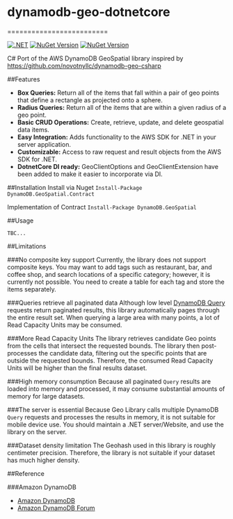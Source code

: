 # dynamodb-geo-dotnetcore
=========================

[![.NET](https://github.com/ReddragonLR/dynamodb-geo-dotnetcore/actions/workflows/dotnet.yml/badge.svg?branch=master)](https://github.com/ReddragonLR/dynamodb-geo-dotnetcore/actions/workflows/dotnet.yml)
[![NuGet Version](http://img.shields.io/nuget/v/DynamoDB.GeoSpatial.Contract.svg?style=flat)](https://www.nuget.org/packages/DynamoDB.GeoSpatial.Contract/) 
[![NuGet Version](http://img.shields.io/nuget/v/DynamoDB.GeoSpatial.svg?style=flat)](https://www.nuget.org/packages/DynamoDB.GeoSpatial/) 

C# Port of the AWS DynamoDB GeoSpatial library inspired by https://github.com/novotnyllc/dynamodb-geo-csharp

##Features
* **Box Queries:** Return all of the items that fall within a pair of geo points that define a rectangle as projected onto a sphere.
* **Radius Queries:** Return all of the items that are within a given radius of a geo point.
* **Basic CRUD Operations:** Create, retrieve, update, and delete geospatial data items.
* **Easy Integration:** Adds functionality to the AWS SDK for .NET in your server application.
* **Customizable:** Access to raw request and result objects from the AWS SDK for .NET.
* **DotnetCore DI ready:** GeoClientOptions and GeoClientExtension have been added to make it easier to incorporate via DI.

##Installation
Install via Nuget
```Install-Package DynamoDB.GeoSpatial.Contract```

Implementation of Contract
```Install-Package DynamoDB.GeoSpatial```

##Usage
```
TBC...
```

##Limitations

###No composite key support
Currently, the library does not support composite keys. You may want to add tags such as restaurant, bar, and coffee shop, and search locations of a specific category; however, it is currently not possible. You need to create a table for each tag and store the items separately.

###Queries retrieve all paginated data
Although low level [DynamoDB Query][dynamodb-query] requests return paginated results, this library automatically pages through the entire result set. When querying a large area with many points, a lot of Read Capacity Units may be consumed.

###More Read Capacity Units
The library retrieves candidate Geo points from the cells that intersect the requested bounds. The library then post-processes the candidate data, filtering out the specific points that are outside the requested bounds. Therefore, the consumed Read Capacity Units will be higher than the final results dataset.

###High memory consumption
Because all paginated `Query` results are loaded into memory and processed, it may consume substantial amounts of memory for large datasets.

###The server is essential
Because Geo Library calls multiple DynamoDB `Query` requests and processes the results in memory, it is not suitable for mobile device use. You should maintain a .NET server/Website, and use the library on the server.

###Dataset density limitation
The Geohash used in this library is roughly centimeter precision. Therefore, the library is not suitable if your dataset has much higher density.

##Reference

###Amazon DynamoDB
* [Amazon DynamoDB][dynamodb]
* [Amazon DynamoDB Forum][dynamodb-forum]


[dynamodb]: http://aws.amazon.com/dynamodb
[dynamodb-query]: http://docs.aws.amazon.com/amazondynamodb/latest/APIReference/API_Query.html
[dynamodb-forum]: https://forums.aws.amazon.com/forum.jspa?forumID=131
